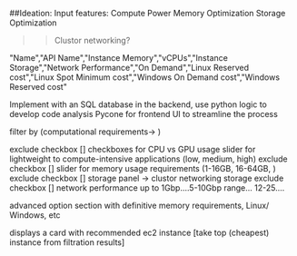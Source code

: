 ##Ideation:
Input features:
Compute Power
Memory Optimization
Storage Optimization
>>Clustor networking?

"Name","API Name","Instance Memory","vCPUs","Instance Storage","Network Performance","On Demand","Linux Reserved cost","Linux Spot Minimum cost","Windows On Demand cost","Windows Reserved cost"


Implement with an SQL database in the backend, use python logic to develop code analysis
Pycone for frontend UI to streamline the process

filter by (computational requirements-> )

exclude checkbox []
checkboxes for CPU vs GPU usage
slider for lightweight to compute-intensive applications
(low, medium, high)
exclude checkbox []
slider for memory usage requirements
(1-16GB, 16-64GB, )
exclude checkbox []
storage panel
-> clustor networking
storage 
exclude checkbox []
network performance
up to 1Gbp....5-10Gbp range... 12-25....


advanced option section with definitive memory requirements, Linux/ Windows, etc

displays a card with recommended ec2 instance [take top (cheapest) instance from filtration results]
